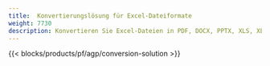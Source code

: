 ```yaml
---
title:  Konvertierungslösung für Excel-Dateiformate
weight: 7730
description: Konvertieren Sie Excel-Dateien in PDF, DOCX, PPTX, XLS, XLSX, XLSM, XLSB, ODS, CSV, TSV, 0761103 481, JPG, BMP, PNG, SVG, TIFF, XPS, MHTML und Markdown.
---
```

{{< blocks/products/pf/agp/conversion-solution >}} 
